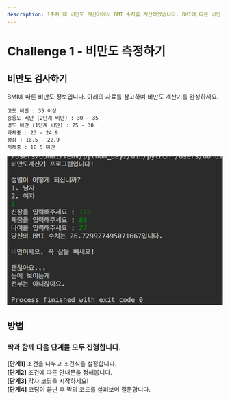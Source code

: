 ```yaml
---
description: 1주차 때 비만도 계산기에서 BMI 수치를 계산하였습니다. BMI에 따른 비만 상태를 체크하여 출력해보도록 하겠습니다.
---
```


# Challenge 1 - 비만도 측정하기

## 비만도 검사하기

BMI에 따른 비만도 정보입니다. 아래의 자료를 참고하여 비만도 계산기를 완성하세요.

```text
고도 비만 : 35 이상
중등도 비만 (2단계 비만) : 30 - 35
경도 비만 (1단계 비만) : 25 - 30
과체중 : 23 - 24.9
정상 : 18.5 - 22.9
저체중 : 18.5 미만
```

![&#xC644;&#xC131;&#xB41C; &#xBE44;&#xB9CC;&#xB3C4; &#xACC4;&#xC0B0;&#xAE30;](../../.gitbook/assets/image%20%2828%29.png)

## 방법 <a id="undefined-1"></a>

### **짝과 함께 다음 단계를 모두 진행합니다.** <a id="undefined-3"></a>

**\[단계1\]** 조건을 나누고 조건식을 설정합니다.  
**\[단계2\]** 조건에 따른 안내문을 정해봅니다.  
**\[단계3\]** 각자 코딩을 시작하세요!  
**\[단계4\]** 코딩이 끝난 후 짝의 코드를 살펴보며 질문합니다.

